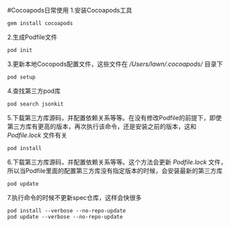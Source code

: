 #Cocoapods日常使用
1.安装Cocoapods工具

	gem install cocoapods
	
2.生成Podfile文件

	pod init
	
3.更新本地Cocopods配置文件，这些文件在 */Users/lawn/.cocoapods/* 目录下

	pod setup
	
4.查找第三方pod库

	pod search jsonkit
	
5.下载第三方库源码，并配置依赖关系等等。在没有修改Podfile的前提下，即使第三方库有更高的版本，再次执行该命令，还是安装之前的版本，这和 *Podfile.lock* 文件有关

	pod install
	
6.下载第三方库源码，并配置依赖关系等等。这个方法会更新 *Podfile.lock* 文件，所以当Podfile里面的配置第三方库没有指定版本的时候，会安装最新的第三方库

	pod update
	
7.执行命令的时候不更新spec仓库，这样会快很多

	pod install --verbose --no-repo-update
	pod update --verbose --no-repo-update